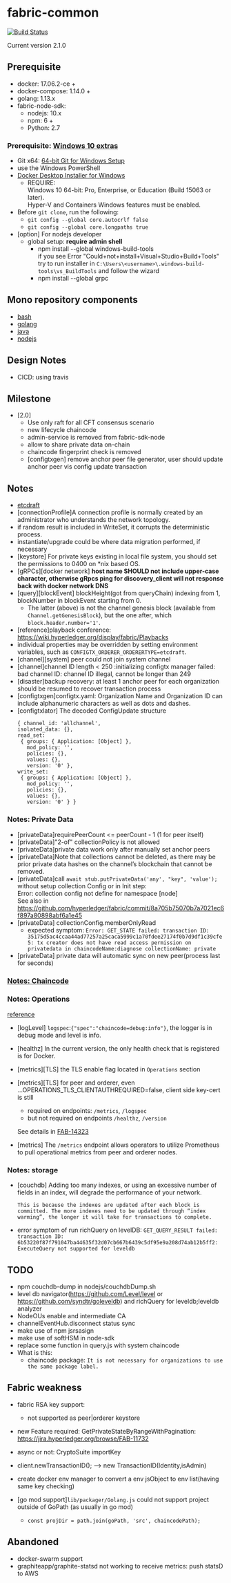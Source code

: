 # fabric-common
[![Build Status](https://travis-ci.com/davidkhala/fabric-common.svg?branch=master)](https://travis-ci.com/davidkhala/fabric-common)

Current version 2.1.0
## Prerequisite
- docker: 17.06.2-ce +
- docker-compose: 1.14.0 +
- golang: 1.13.x
- fabric-node-sdk:
    - nodejs: 10.x
    - npm: 6 + 
    - Python: 2.7
### Prerequisite: [Windows 10 extras](https://hyperledger-fabric.readthedocs.io/en/release-2.0/prereqs.html#windows-extras)
- Git x64: [64-bit Git for Windows Setup](https://github.com/git-for-windows/git/releases/download/v2.25.1.windows.1/Git-2.25.1-64-bit.exe)
- use the Windows PowerShell
- [Docker Desktop Installer for Windows](https://download.docker.com/win/stable/Docker%20Desktop%20Installer.exe)
    - REQUIRE:  
        Windows 10 64-bit: Pro, Enterprise, or Education (Build 15063 or later).  
        Hyper-V and Containers Windows features must be enabled.
- Before `git clone`, run the following:
    - `git config --global core.autocrlf false`
    - `git config --global core.longpaths true`
- [option] For nodejs developer
    - global setup:  **require admin shell**
        - npm install --global windows-build-tools  
            if you see Error "Could+not+install+Visual+Studio+Build+Tools"  
            try to run installer in `C:\Users\<username>\.windows-build-tools\vs_BuildTools` and follow the wizard
        - npm install --global grpc

## Mono repository components
- [bash](./bash)
- [golang](./golang)
- [java](./java)
- [nodejs](./nodejs)

## Design Notes
- CICD: using travis
## Milestone
- [2.0]
    - Use only raft for all CFT consensus scenario
    - new lifecycle chaincode
    - admin-service is removed from fabric-sdk-node
    - allow to share private data on-chain
    - chaincode fingerprint check is removed
    - [configtxgen] remove anchor peer file generator, user should update anchor peer vis config update transaction 
## Notes
- [etcdraft](./RAFT.md)
- [connectionProfile]A connection profile is normally created by an administrator who understands the network topology.
- if random result is included in WriteSet, it corrupts the deterministic process.
- instantiate/upgrade could be where data migration performed, if necessary
- [keystore] For private keys existing in local file system, you should set the permissions to 0400 on *nix based OS.  
- [gRPCs][docker network] **host name SHOULD not include upper-case character, otherwise gRpcs ping for discovery_client will not response back with docker network DNS** 
- [query][blockEvent] blockHeight(got from queryChain) indexing from 1, blockNumber in blockEvent starting from 0. 
    - The latter (above) is not the channel genesis block (available from `Channel.getGenesisBlock`), but the one after, which `block.header.number='1'`.
- [reference]playback conference: https://wiki.hyperledger.org/display/fabric/Playbacks
- individual properties may be overridden by setting environment variables, such as `CONFIGTX_ORDERER_ORDERERTYPE=etcdraft`.
- [channel][system] peer could not join system channel
- [channel]channel ID length < 250 :initializing configtx manager failed: bad channel ID: channel ID illegal, cannot be longer than 249
- [disaster]backup recovery: at least 1 anchor peer for each organization should be resumed to recover transaction process
- [configtxgen]configtx.yaml: Organization Name and Organization ID can include alphanumeric characters as well as dots and dashes.
- [configtxlator] The decoded ConfigUpdate structure
    ```
  { channel_id: 'allchannel',
    isolated_data: {},
    read_set:
     { groups: { Application: [Object] },
       mod_policy: '',
       policies: {},
       values: {},
       version: '0' },
    write_set:
     { groups: { Application: [Object] },
       mod_policy: '',
       policies: {},
       values: {},
       version: '0' } }

    ```
      
### Notes: Private Data 

- [privateData]requirePeerCount <= peerCount - 1 (1 for peer itself)
- [privateData]"2-of" collectionPolicy is not allowed
- [privateData]private data work only after manually set anchor peers
- [privateData]Note that collections cannot be deleted, 
    as there may be prior private data hashes on the channel’s blockchain that cannot be removed.
- [privateData]call `await stub.putPrivateData('any', "key", 'value');` without setup collection Config or in Init step:  
Error: collection config not define for namespace [node]  
See also in https://github.com/hyperledger/fabric/commit/8a705b75070b7a7021ec6f897a80898abf6a1e45
- [privateData] collectionConfig.memberOnlyRead
    -  expected symptom: `Error: GET_STATE failed: transaction ID: 35175d5ac4ccaa44ad77257a25caca5999c1a70fdee27174f0b7d9df1c39cfe5: tx creator does not have read access permission on privatedata in chaincodeName:diagnose collectionName: private`
- [privateData] private data will automatic sync on new peer(process last for seconds)

### [Notes: Chaincode](./CHAINCODE.md)

### Notes: Operations
[reference](https://hyperledger-fabric.readthedocs.io/en/release-2.0/metrics_reference.html)

- [logLevel] `logspec`:`{"spec":"chaincode=debug:info"}`, the logger is in debug mode and level is info.
- [healthz] In the current version, the only health check that is registered is for Docker. 
- [metrics][TLS] the TLS enable flag located in `Operations` section
- [metrics][TLS] for peer and orderer, even ...OPERATIONS_TLS_CLIENTAUTHREQUIRED=false, client side key-cert is still 
    - required on endpoints: `/metrics`, `/logspec`
    - but not required on endpoints `/healthz`, `/version`
    
    See details in [FAB-14323](https://jira.hyperledger.org/browse/FAB-14323)
- [metrics] The `/metrics` endpoint allows operators to utilize Prometheus to pull operational metrics from peer and orderer nodes.

### Notes: storage
- [couchdb] Adding too many indexes, or using an excessive number of fields in an index, will degrade the performance of your network. 
    ```
    This is because the indexes are updated after each block is committed. The more indexes need to be updated through “index warming”, the longer it will take for transactions to complete.
    ```
- error symptom of run richQuery on levelDB:  `GET_QUERY_RESULT failed: transaction ID: 6b53220f87f791047ba44635f32d07cb667b6439c5df95e9a208d74ab12b5ff2: ExecuteQuery not supported for leveldb`


## TODO
- npm couchdb-dump in nodejs/couchdbDump.sh
- level db navigator(https://github.com/Level/level or https://github.com/syndtr/goleveldb) and richQuery for leveldb;leveldb analyzer 
- NodeOUs enable and intermediate CA
- channelEventHub.disconnect status sync
- make use of npm jsrsasign
- make use of softHSM in node-sdk
- replace some function in query.js with system chaincode
- What is this:
    - chaincode package: `It is not necessary for organizations to use the same package label.`

## Fabric weakness
- fabric RSA key support: 
    - not supported as peer|orderer keystore
- new Feature required: GetPrivateStateByRangeWithPagination: https://jira.hyperledger.org/browse/FAB-11732
- async or not: CryptoSuite importKey

- client.newTransactionID(); --> new TransactionID(Identity,isAdmin)
- create docker env manager to convert a env jsObject to env list(having same key checking)

- [go mod support]`lib/packager/Golang.js` could not support project outside of GoPath (as usually in go mod)
    - `const projDir = path.join(goPath, 'src', chaincodePath);`
## Abandoned
- docker-swarm support
- graphiteapp/graphite-statsd not working to receive metrics: push statsD to AWS 
